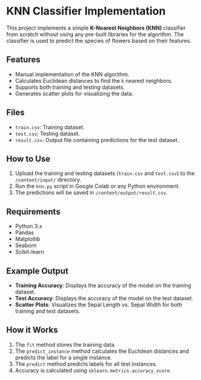 # KNN Classifier Implementation

This project implements a simple **K-Nearest Neighbors (KNN)** classifier from scratch without using any pre-built libraries for the algorithm. The classifier is used to predict the species of flowers based on their features.

## Features
- Manual implementation of the KNN algorithm.
- Calculates Euclidean distances to find the `k` nearest neighbors.
- Supports both training and testing datasets.
- Generates scatter plots for visualizing the data.

## Files
- `train.csv`: Training dataset.
- `test.csv`: Testing dataset.
- `result.csv`: Output file containing predictions for the test dataset.

## How to Use
1. Upload the training and testing datasets (`train.csv` and `test.csv`) to the `/content/input/` directory.
2. Run the `knn.py` script in Google Colab or any Python environment.
3. The predictions will be saved in `/content/output/result.csv`.

## Requirements
- Python 3.x
- Pandas
- Matplotlib
- Seaborn
- Scikit-learn

## Example Output
- **Training Accuracy**: Displays the accuracy of the model on the training dataset.
- **Test Accuracy**: Displays the accuracy of the model on the test dataset.
- **Scatter Plots**: Visualizes the Sepal Length vs. Sepal Width for both training and test datasets.

## How it Works
1. The `fit` method stores the training data.
2. The `predict_instance` method calculates the Euclidean distances and predicts the label for a single instance.
3. The `predict` method predicts labels for all test instances.
4. Accuracy is calculated using `sklearn.metrics.accuracy_score`.


